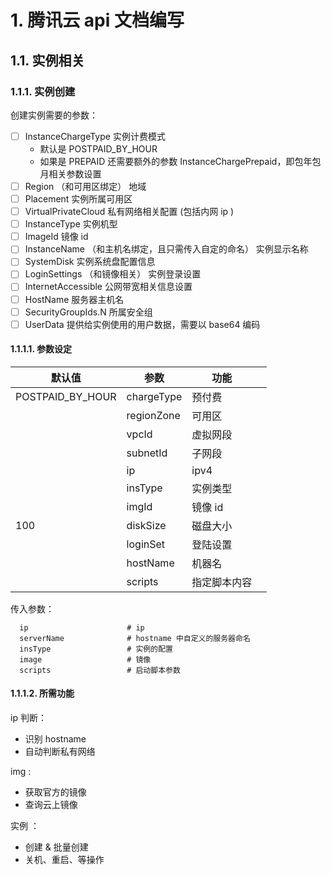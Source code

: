 # 1. 腾讯云 api 文档编写

## 1.1. 实例相关

### 1.1.1. 实例创建

创建实例需要的参数：

- [ ] InstanceChargeType
      实例计费模式
  - 默认是 POSTPAID_BY_HOUR
  - 如果是 PREPAID 还需要额外的参数 InstanceChargePrepaid，即包年包月相关参数设置
- [ ] Region （和可用区绑定）
      地域
- [ ] Placement
      实例所属可用区
- [ ] VirtualPrivateCloud
      私有网络相关配置 (包括内网 ip )
- [ ] InstanceType
      实例机型
- [ ] ImageId
      镜像 id
- [ ] InstanceName （和主机名绑定，且只需传入自定的命名）
      实例显示名称
- [ ] SystemDisk
      实例系统盘配置信息
- [ ] LoginSettings （和镜像相关）
      实例登录设置
- [ ] InternetAccessible
      公网带宽相关信息设置
- [ ] HostName
      服务器主机名
- [ ] SecurityGroupIds.N
      所属安全组
- [ ] UserData
      提供给实例使用的用户数据，需要以 base64 编码

#### 1.1.1.1. 参数设定

| 默认值           | 参数       | 功能         |     |
| ---------------- | ---------- | ------------ | --- |
| POSTPAID_BY_HOUR | chargeType | 预付费       |     |
|                  | regionZone | 可用区       |     |
|                  | vpcId      | 虚拟网段     |     |
|                  | subnetId   | 子网段       |     |
|                  | ip         | ipv4         |     |
|                  | insType    | 实例类型     |     |
|                  | imgId      | 镜像 id      |     |
| 100              | diskSize   | 磁盘大小     |     |
|                  | loginSet   | 登陆设置     |     |
|                  | hostName   | 机器名       |     |
|                  | scripts    | 指定脚本内容 |     |

传入参数：

      ip                      # ip
      serverName              # hostname 中自定义的服务器命名
      insType                 # 实例的配置
      image                   # 镜像
      scripts                 # 启动脚本参数

#### 1.1.1.2. 所需功能

ip 判断：

- 识别 hostname
- 自动判断私有网络

img :

- 获取官方的镜像
- 查询云上镜像

实例 ：

- 创建 & 批量创建
- 关机、重启、等操作
